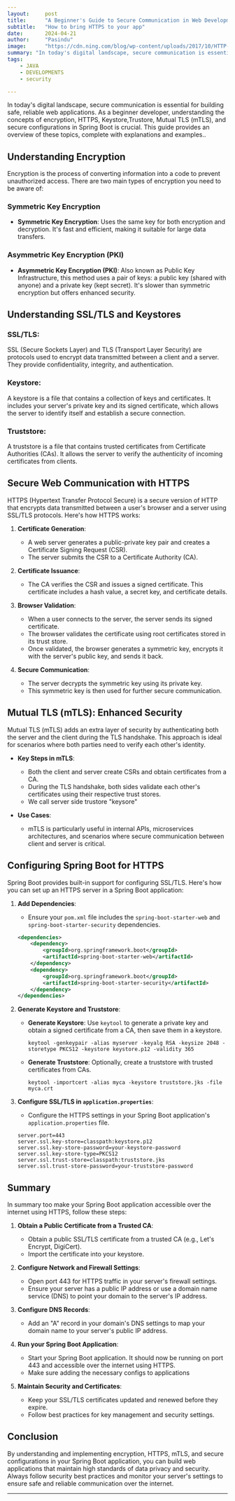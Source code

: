 ```yaml
---
layout:     post
title:      "A Beginner's Guide to Secure Communication in Web Development (SSL/TLS)"
subtitle:   "How to bring HTTPS to your app"
date:       2024-04-21
author:     "Pasindu"
image:      "https://cdn.ning.com/blog/wp-content/uploads/2017/10/HTTP-To-HTTPS.png"
summary: "In today's digital landscape, secure communication is essential for building safe, reliable web applications. As a beginner developer, understanding the concepts of encryption, HTTPS, Keystore,Trustore, Mutual TLS (mTLS), and secure configurations in Spring Boot is crucial. This guide provides an overview of these topics, complete with explanations and examples.. "
tags:
    - JAVA
    - DEVELOPMENTS
    - security

---
```


In today's digital landscape, secure communication is essential for building safe, reliable web applications. As a beginner developer, understanding the concepts of encryption, HTTPS, Keystore,Trustore, Mutual TLS (mTLS), and secure configurations in Spring Boot is crucial. This guide provides an overview of these topics, complete with explanations and examples..  

## Understanding Encryption

Encryption is the process of converting information into a code to prevent unauthorized access. There are two main types of encryption you need to be aware of:

### Symmetric Key Encryption
- **Symmetric Key Encryption**: Uses the same key for both encryption and decryption. It's fast and efficient, making it suitable for large data transfers.
### Asymmetric Key Encryption (PKI)
- **Asymmetric Key Encryption (PKI)**: Also known as Public Key Infrastructure, this method uses a pair of keys: a public key (shared with anyone) and a private key (kept secret). It's slower than symmetric encryption but offers enhanced security.
## Understanding SSL/TLS and Keystores
### SSL/TLS: 
SSL (Secure Sockets Layer) and TLS (Transport Layer Security) are protocols used to encrypt data transmitted between a client and a server. They provide confidentiality, integrity, and authentication.
### Keystore: 
A keystore is a file that contains a collection of keys and certificates. It includes your server's private key and its signed certificate, which allows the server to identify itself and establish a secure connection.
### Truststore:
A truststore is a file that contains trusted certificates from Certificate Authorities (CAs). It allows the server to verify the authenticity of incoming certificates from clients.

## Secure Web Communication with HTTPS

HTTPS (Hypertext Transfer Protocol Secure) is a secure version of HTTP that encrypts data transmitted between a user's browser and a server using SSL/TLS protocols. Here's how HTTPS works:

1. **Certificate Generation**:
    - A web server generates a public-private key pair and creates a Certificate Signing Request (CSR).
    - The server submits the CSR to a Certificate Authority (CA).

2. **Certificate Issuance**:
    - The CA verifies the CSR and issues a signed certificate. This certificate includes a hash value, a secret key, and certificate details.

3. **Browser Validation**:
    - When a user connects to the server, the server sends its signed certificate.
    - The browser validates the certificate using root certificates stored in its trust store.
    - Once validated, the browser generates a symmetric key, encrypts it with the server's public key, and sends it back.

4. **Secure Communication**:
    - The server decrypts the symmetric key using its private key.
    - This symmetric key is then used for further secure communication.

## Mutual TLS (mTLS): Enhanced Security

Mutual TLS (mTLS) adds an extra layer of security by authenticating both the server and the client during the TLS handshake. This approach is ideal for scenarios where both parties need to verify each other's identity.

- **Key Steps in mTLS**:
    - Both the client and server create CSRs and obtain certificates from a CA.
    - During the TLS handshake, both sides validate each other's certificates using their respective trust stores.
    - We call server side trustore "keysore"

- **Use Cases**:
    - mTLS is particularly useful in internal APIs, microservices architectures, and scenarios where secure communication between client and server is critical.

## Configuring Spring Boot for HTTPS

Spring Boot provides built-in support for configuring SSL/TLS. Here's how you can set up an HTTPS server in a Spring Boot application:

1. **Add Dependencies**:
    - Ensure your `pom.xml` file includes the `spring-boot-starter-web` and `spring-boot-starter-security` dependencies.

    ```xml
    <dependencies>
        <dependency>
            <groupId>org.springframework.boot</groupId>
            <artifactId>spring-boot-starter-web</artifactId>
        </dependency>
        <dependency>
            <groupId>org.springframework.boot</groupId>
            <artifactId>spring-boot-starter-security</artifactId>
        </dependency>
    </dependencies>
    ```

2. **Generate Keystore and Truststore**:
    - **Generate Keystore**: Use `keytool` to generate a private key and obtain a signed certificate from a CA, then save them in a keystore.

        ```shell
        keytool -genkeypair -alias myserver -keyalg RSA -keysize 2048 -storetype PKCS12 -keystore keystore.p12 -validity 365
        ```

    - **Generate Truststore**: Optionally, create a truststore with trusted certificates from CAs.

        ```shell
        keytool -importcert -alias myca -keystore truststore.jks -file myca.crt
        ```

3. **Configure SSL/TLS in `application.properties`**:
    - Configure the HTTPS settings in your Spring Boot application's `application.properties` file.

    ```properties
    server.port=443
    server.ssl.key-store=classpath:keystore.p12
    server.ssl.key-store-password=your-keystore-password
    server.ssl.key-store-type=PKCS12
    server.ssl.trust-store=classpath:truststore.jks
    server.ssl.trust-store-password=your-truststore-password
    ```

## Summary

In summary too make your Spring Boot application accessible over the internet using HTTPS, follow these steps:

1. **Obtain a Public Certificate from a Trusted CA**:
    - Obtain a public SSL/TLS certificate from a trusted CA (e.g., Let's Encrypt, DigiCert).
    - Import the certificate into your keystore.

2. **Configure Network and Firewall Settings**:
    - Open port 443 for HTTPS traffic in your server's firewall settings.
    - Ensure your server has a public IP address or use a domain name service (DNS) to point your domain to the server's IP address.

3. **Configure DNS Records**:
    - Add an "A" record in your domain's DNS settings to map your domain name to your server's public IP address.

4. **Run your Spring Boot Application**: 
    - Start your Spring Boot application. It should now be running on port 443 and accessible over the internet using HTTPS.
    - Make sure adding the necessary configs to applications

6. **Maintain Security and Certificates**:
    - Keep your SSL/TLS certificates updated and renewed before they expire.
    - Follow best practices for key management and security settings.

## Conclusion

By understanding and implementing encryption, HTTPS, mTLS, and secure configurations in your Spring Boot application, you can build web applications that maintain high standards of data privacy and security. Always follow security best practices and monitor your server's settings to ensure safe and reliable communication over the internet.

---
